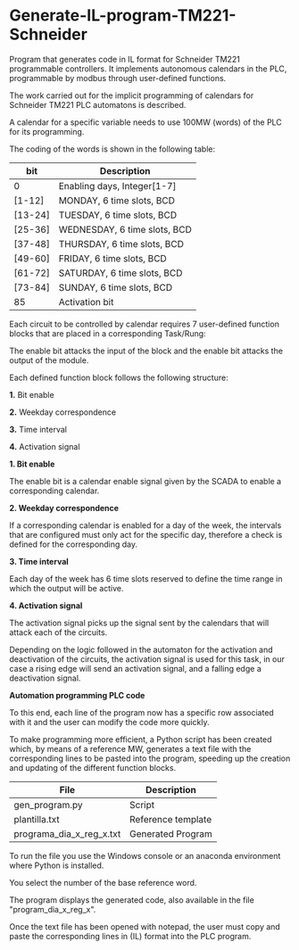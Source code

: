 # Generate-IL-program-TM221-Schneider
Program that generates code in IL format for Schneider TM221 programmable controllers.  It implements autonomous calendars in the PLC, programmable by modbus through user-defined functions.

The work carried out for the implicit programming of calendars for Schneider TM221 PLC automatons is described.

A calendar for a specific variable needs to use 100MW (words) of the PLC for its programming.

The coding of the words is shown in the following table:

| bit | Description |
| ------ | ------ |
| 0 | Enabling days, Integer[1-7]|
| [1-12] |  MONDAY, 6 time slots, BCD |
| [13-24] | TUESDAY, 6 time slots, BCD |
| [25-36] | WEDNESDAY, 6 time slots, BCD |
| [37-48] | THURSDAY, 6 time slots, BCD|
| [49-60] | FRIDAY, 6 time slots, BCD|
| [61-72] | SATURDAY, 6 time slots, BCD|
| [73-84] | SUNDAY, 6 time slots, BCD|
| 85 | Activation bit |

Each circuit to be controlled by calendar requires 7 user-defined function blocks that are placed in a corresponding Task/Rung:

The enable bit attacks the input of the block and the enable bit attacks the output of the module.

Each defined function block follows the following structure:

**1.** Bit enable

**2.** Weekday correspondence

**3.** Time interval 

**4.** Activation signal 

**1. Bit enable**

The enable bit is a calendar enable signal given by the SCADA to enable a corresponding calendar.

**2. Weekday correspondence**

If a corresponding calendar is enabled for a day of the week, the intervals that are configured must only act for the specific day, therefore a check is defined for the corresponding day.

**3. Time interval**

Each day of the week has 6 time slots reserved to define the time range in which the output will be active.

**4. Activation signal**

The activation signal picks up the signal sent by the calendars that will attack each of the circuits.

Depending on the logic followed in the automaton for the activation and deactivation of the circuits, the activation signal is used for this task, in our case a rising edge will send an activation signal, and a falling edge a deactivation signal.

**Automation programming PLC code**

To this end, each line of the program now has a specific row associated with it and the user can modify the code more quickly.

To make programming more efficient, a Python script has been created which, by means of a reference MW, generates a text file with the corresponding lines to be pasted into the program, speeding up the creation and updating of the different function blocks.

| File | Description |
| ------ | ------ |
| gen_program.py | Script |
| plantilla.txt | Reference template |
| programa_dia_x_reg_x.txt | Generated Program |

To run the file you use the Windows console or an anaconda environment where Python is installed.

You select the number of the base reference word.

The program displays the generated code, also available in the file "program_dia_x_reg_x".

Once the text file has been opened with notepad, the user must copy and paste the corresponding lines in (IL) format into the PLC program.
